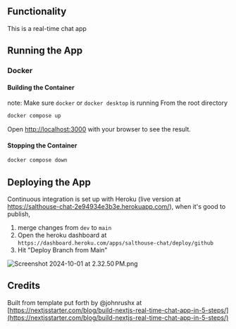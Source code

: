 ## Functionality
This is a real-time chat app
## Running the App
### Docker
#### Building the Container
note: Make sure `docker` or `docker desktop` is running
From the root directory
```bash
docker compose up  
```
Open [http://localhost:3000](http://localhost:3000) with your browser to see the result.

#### Stopping the Container
```bash
docker compose down
```

## Deploying the App
Continuous integration is set up with Heroku (live version at https://salthouse-chat-2e94934e3b3e.herokuapp.com/), 
when it's good to publish,
1. merge changes from `dev` to `main`
2. Open the heroku dashboard at `https://dashboard.heroku.com/apps/salthouse-chat/deploy/github`
3. Hit "Deploy Branch from Main"

![Screenshot 2024-10-01 at 2.32.50 PM.png](README%20assets/Screenshot%202024-10-01%20at%202.32.50%E2%80%AFPM.png)

## Credits
Built from template put forth by @johnrushx at [https://nextjsstarter.com/blog/build-nextjs-real-time-chat-app-in-5-steps/](https://nextjsstarter.com/blog/build-nextjs-real-time-chat-app-in-5-steps/)